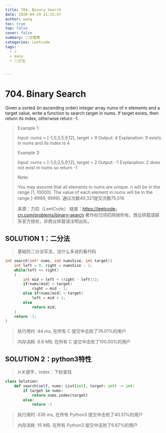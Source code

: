 ```yaml
---
title: 704. Binary Search
date: 2020-04-29 11:15:57
author: wang
toc: true
top: false
cover: false
summary: 二分搜索
categories: Leetcode
tags:
  - c
  - easy
  - 二分法


---
```


# 704. Binary Search

Given a sorted (in ascending order) integer array nums of n elements and a target value, write a function to search target in nums. If target exists, then return its index, otherwise return -1.





> Example 1:
>
> Input: nums = [-1,0,3,5,9,12], target = 9
> Output: 4
> Explanation: 9 exists in nums and its index is 4
>
> Example 2:
>
> Input: nums = [-1,0,3,5,9,12], target = 2
> Output: -1
> Explanation: 2 does not exist in nums so return -1
>
>
> Note:
>
> You may assume that all elements in nums are unique.
> n will be in the range [1, 10000].
> The value of each element in nums will be in the range [-9999, 9999].
> 通过次数40,321提交次数75,516
>
> 来源：力扣（LeetCode）
> 链接：https://leetcode-cn.com/problems/binary-search
> 著作权归领扣网络所有。商业转载请联系官方授权，非商业转载请注明出处。



## SOLUTION 1：二分法

> 基础的二分法写法，没什么多说的看代码

```c
int search(int* nums, int numsSize, int target){
    int left = 0, right = numsSize - 1;
    while(left <= right)
    {
        int mid = left + (right - left)/2;
        if(nums[mid] > target)
            right = mid - 1;
        else if(nums[mid] < target)
            left = mid + 1;
        else
            return mid;
    }
    return -1;
}
```

> 执行用时 :44 ms, 在所有 C 提交中击败了76.01%的用户
>
> 内存消耗 :6.6 MB, 在所有 C 提交中击败了100.00%的用户

## SOLUTION 2：python3特性

> in关键字，index：下标查找

```python
class Solution:
    def search(self, nums: List[int], target: int) -> int:
        if target in nums:
            return nums.index(target)
        else:
            return -1
```

> 执行用时 :336 ms, 在所有 Python3 提交中击败了40.51%的用户
>
> 内存消耗 :15 MB, 在所有 Python3 提交中击败了6.67%的用户

